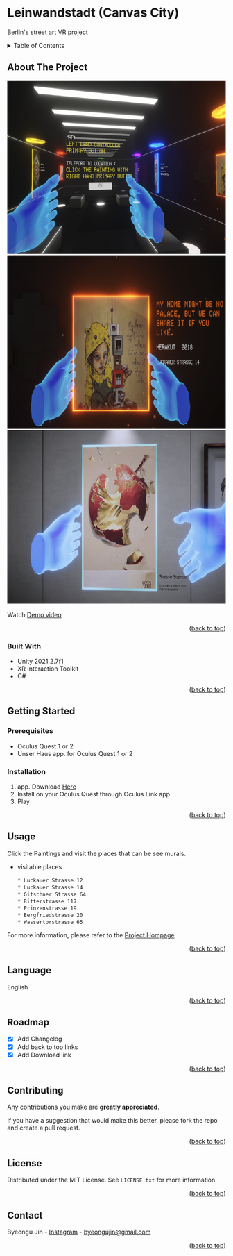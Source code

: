 # Leinwandstadt (Canvas City)
Berlin's street art VR project


<!-- TABLE OF CONTENTS -->
<details>
  <summary>Table of Contents</summary>
  <ol>
    <li>
      <a href="#about-the-project">About The Project</a>
      <ul>
        <li><a href="#built-with">Built With</a></li>
      </ul>
    </li>
    <li>
      <a href="#getting-started">Getting Started</a>
      <ul>
        <li><a href="#prerequisites">Prerequisites</a></li>
        <li><a href="#installation">Installation</a></li>
      </ul>
    </li>
    <li><a href="#usage">Usage</a></li>
    <li><a href="#language">Language</a></li>
    <li><a href="#roadmap">Roadmap</a></li>
    <li><a href="#contributing">Contributing</a></li>
    <li><a href="#license">License</a></li>
    <li><a href="#contact">Contact</a></li>
  </ol>
</details>



<!-- ABOUT THE PROJECT -->
## About The Project

<img src ="https://github.com/byeongujin/VR_Leinwandstadt/blob/main/images/screenshot1.png" width = "600" height = "400">
<img src ="https://github.com/byeongujin/VR_Leinwandstadt/blob/main/images/screenshot2.png" width = "600" height = "400">
<img src ="https://github.com/byeongujin/VR_Leinwandstadt/blob/main/images/screenshot3.png" width = "600" height = "400">

Watch [Demo video](https://drive.google.com/file/d/1SyA3gKRYGYjRJNVwU3CkfYQPkDdaM377/view?usp=sharing)

<p align="right">(<a href="#top">back to top</a>)</p>

### Built With

* Unity 2021.2.7f1
* XR Interaction Toolkit
* C#

<p align="right">(<a href="#top">back to top</a>)</p>



<!-- GETTING STARTED -->
## Getting Started

### Prerequisites

* Oculus Quest 1 or 2
* Unser Haus app. for Oculus Quest 1 or 2

### Installation

1. app. Download [Here](https://drive.google.com/file/d/1V2_PGKVByO-QIMd220-Oo_Ye9R2zTQ-J/view?usp=sharing)
2. Install on your Oculus Quest through Oculus Link app
3. Play

<p align="right">(<a href="#top">back to top</a>)</p>



<!-- USAGE EXAMPLES -->
## Usage
Click the Paintings and visit the places that can be see murals. 

* visitable places
  ```
  * Luckauer Strasse 12
  * Luckauer Strasse 14
  * Gitschner Strasse 64
  * Ritterstrasse 117
  * Prinzenstrasse 19
  * Bergfriedstrasse 20
  * Wassertorstrasse 65
  ```

For more information, please refer to the [Project Hompage](http://oktopusmagazine.com/vrproject)

<p align="right">(<a href="#top">back to top</a>)</p>



<!-- LANGUAGE -->
## Language
English

<p align="right">(<a href="#top">back to top</a>)</p>



<!-- ROADMAP -->
## Roadmap

- [x] Add Changelog
- [x] Add back to top links
- [x] Add Download link

<p align="right">(<a href="#top">back to top</a>)</p>



<!-- CONTRIBUTING -->
## Contributing

Any contributions you make are **greatly appreciated**.

If you have a suggestion that would make this better, please fork the repo and create a pull request. 

<p align="right">(<a href="#top">back to top</a>)</p>



<!-- LICENSE -->
## License

Distributed under the MIT License. See `LICENSE.txt` for more information.

<p align="right">(<a href="#top">back to top</a>)</p>



<!-- CONTACT -->
## Contact

Byeongu Jin - [Instagram](https://www.instagram.com/byeongujin427) - byeongujin@gmail.com

<p align="right">(<a href="#top">back to top</a>)</p>




